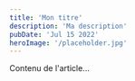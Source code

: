 ```yaml
---
title: 'Mon titre'
description: 'Ma description'
pubDate: 'Jul 15 2022'
heroImage: '/placeholder.jpg'
---
```


Contenu de l'article...
